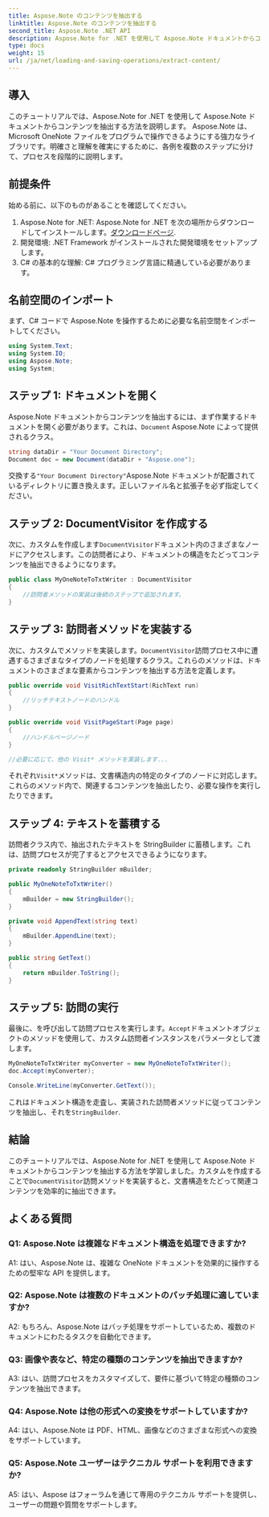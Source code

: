 ```yaml
---
title: Aspose.Note のコンテンツを抽出する
linktitle: Aspose.Note のコンテンツを抽出する
second_title: Aspose.Note .NET API
description: Aspose.Note for .NET を使用して Aspose.Note ドキュメントからコンテンツを抽出する方法を学習します。この包括的なチュートリアルでは、プロセスをステップごとに説明します。
type: docs
weight: 15
url: /ja/net/loading-and-saving-operations/extract-content/
---
```

## 導入

このチュートリアルでは、Aspose.Note for .NET を使用して Aspose.Note ドキュメントからコンテンツを抽出する方法を説明します。 Aspose.Note は、Microsoft OneNote ファイルをプログラムで操作できるようにする強力なライブラリです。明確さと理解を確実にするために、各例を複数のステップに分けて、プロセスを段階的に説明します。

## 前提条件

始める前に、以下のものがあることを確認してください。

1.  Aspose.Note for .NET: Aspose.Note for .NET を次の場所からダウンロードしてインストールします。[ダウンロードページ](https://releases.aspose.com/note/net/).
2. 開発環境: .NET Framework がインストールされた開発環境をセットアップします。
3. C# の基本的な理解: C# プログラミング言語に精通している必要があります。

## 名前空間のインポート

まず、C# コードで Aspose.Note を操作するために必要な名前空間をインポートしてください。

```csharp
using System.Text;
using System.IO;
using Aspose.Note;
using System;
```

## ステップ 1: ドキュメントを開く

Aspose.Note ドキュメントからコンテンツを抽出するには、まず作業するドキュメントを開く必要があります。これは、`Document` Aspose.Note によって提供されるクラス。

```csharp
string dataDir = "Your Document Directory";
Document doc = new Document(dataDir + "Aspose.one");
```

交換する`"Your Document Directory"`Aspose.Note ドキュメントが配置されているディレクトリに置き換えます。正しいファイル名と拡張子を必ず指定してください。

## ステップ 2: DocumentVisitor を作成する

次に、カスタムを作成します`DocumentVisitor`ドキュメント内のさまざまなノードにアクセスします。この訪問者により、ドキュメントの構造をたどってコンテンツを抽出できるようになります。

```csharp
public class MyOneNoteToTxtWriter : DocumentVisitor
{
    //訪問者メソッドの実装は後続のステップで追加されます。
}
```

## ステップ 3: 訪問者メソッドを実装する

次に、カスタムでメソッドを実装します。`DocumentVisitor`訪問プロセス中に遭遇するさまざまなタイプのノードを処理するクラス。これらのメソッドは、ドキュメントのさまざまな要素からコンテンツを抽出する方法を定義します。

```csharp
public override void VisitRichTextStart(RichText run)
{
    //リッチテキストノードのハンドル
}

public override void VisitPageStart(Page page)
{
    //ハンドルページノード
}

//必要に応じて、他の Visit* メソッドを実装します...
```

それぞれ`Visit*`メソッドは、文書構造内の特定のタイプのノードに対応します。これらのメソッド内で、関連するコンテンツを抽出したり、必要な操作を実行したりできます。

## ステップ 4: テキストを蓄積する

訪問者クラス内で、抽出されたテキストを StringBuilder に蓄積します。これは、訪問プロセスが完了するとアクセスできるようになります。

```csharp
private readonly StringBuilder mBuilder;

public MyOneNoteToTxtWriter()
{
    mBuilder = new StringBuilder();
}

private void AppendText(string text)
{
    mBuilder.AppendLine(text);
}

public string GetText()
{
    return mBuilder.ToString();
}
```

## ステップ 5: 訪問の実行

最後に、を呼び出して訪問プロセスを実行します。`Accept`ドキュメントオブジェクトのメソッドを使用して、カスタム訪問者インスタンスをパラメータとして渡します。

```csharp
MyOneNoteToTxtWriter myConverter = new MyOneNoteToTxtWriter();
doc.Accept(myConverter);

Console.WriteLine(myConverter.GetText());
```

これはドキュメント構造を走査し、実装された訪問者メソッドに従ってコンテンツを抽出し、それを`StringBuilder`.

## 結論

このチュートリアルでは、Aspose.Note for .NET を使用して Aspose.Note ドキュメントからコンテンツを抽出する方法を学習しました。カスタムを作成することで`DocumentVisitor`訪問メソッドを実装すると、文書構造をたどって関連コンテンツを効率的に抽出できます。

## よくある質問

### Q1: Aspose.Note は複雑なドキュメント構造を処理できますか?

A1: はい、Aspose.Note は、複雑な OneNote ドキュメントを効果的に操作するための堅牢な API を提供します。

### Q2: Aspose.Note は複数のドキュメントのバッチ処理に適していますか?

A2: もちろん、Aspose.Note はバッチ処理をサポートしているため、複数のドキュメントにわたるタスクを自動化できます。

### Q3: 画像や表など、特定の種類のコンテンツを抽出できますか?

A3: はい、訪問プロセスをカスタマイズして、要件に基づいて特定の種類のコンテンツを抽出できます。

### Q4: Aspose.Note は他の形式への変換をサポートしていますか?

A4: はい、Aspose.Note は PDF、HTML、画像などのさまざまな形式への変換をサポートしています。

### Q5: Aspose.Note ユーザーはテクニカル サポートを利用できますか?

A5: はい、Aspose はフォーラムを通じて専用のテクニカル サポートを提供し、ユーザーの問題や質問をサポートします。